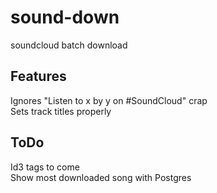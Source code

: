 # sound-down
soundcloud batch download

## Features
Ignores "Listen to x by y on #SoundCloud" crap <br/>
Sets track titles properly

## ToDo
Id3 tags to come <br/>
Show most downloaded song with Postgres
